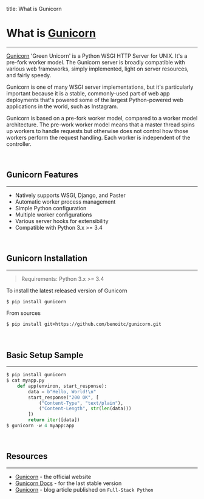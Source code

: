 title: What is Gunicorn

# What is [Gunicorn](https://gunicorn.org/)
---

[Gunicorn](https://gunicorn.org/) 'Green Unicorn' is a Python WSGI HTTP Server for UNIX. It's a pre-fork worker model. The Gunicorn server is broadly compatible with various web frameworks, simply implemented, light on server resources, and fairly speedy.

Gunicorn is one of many WSGI server implementations, but it's particularly important because it is a stable, commonly-used part of web app deployments that's powered some of the largest Python-powered web applications in the world, such as Instagram.

Gunicorn is based on a pre-fork worker model, compared to a worker model architecture. The pre-work worker model means that a master thread spins up workers to handle requests but otherwise does not control how those workers perform the request handling. Each worker is independent of the controller.

<br />

## Gunicorn Features
---

- Natively supports WSGI, Django, and Paster
- Automatic worker process management
- Simple Python configuration
- Multiple worker configurations
- Various server hooks for extensibility
- Compatible with Python 3.x >= 3.4

<br />

## Gunicorn Installation
---

> Requirements: Python 3.x >= 3.4

To install the latest released version of Gunicorn

```bash
$ pip install gunicorn
```

From sources

```bash
$ pip install git+https://github.com/benoitc/gunicorn.git
```

<br />

## Basic Setup Sample
---

```python
$ pip install gunicorn
$ cat myapp.py
    def app(environ, start_response):
        data = b"Hello, World!\n"
        start_response("200 OK", [
            ("Content-Type", "text/plain"),
            ("Content-Length", str(len(data)))
        ])
        return iter([data])
$ gunicorn -w 4 myapp:app
```

<br />

## Resources
---

- [Gunicorn](https://gunicorn.org/) - the official website
- [Gunicorn Docs](http://docs.gunicorn.org/en/stable/) - for the last stable version
- [Gunicorn](https://www.fullstackpython.com/green-unicorn-gunicorn.html) - blog article published on `Full-Stack Python`
